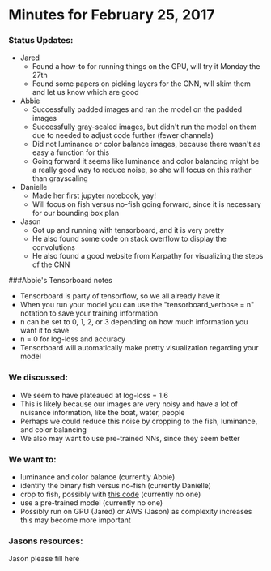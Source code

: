 # Minutes for February 25, 2017

### Status Updates:
* Jared
    * Found a how-to for running things on the GPU, will try it Monday the 27th
    * Found some papers on picking layers for the CNN, will skim them and let us know which are good
* Abbie
	* Successfully padded images and ran the model on the padded images
	* Successfully gray-scaled images, but didn't run the model on them due to needed to adjust code further (fewer channels)
	* Did not luminance or color balance images, because there wasn't as easy a function for this
	* Going forward it seems like luminance and color balancing might be a really good way to reduce noise, so she will focus on this rather than grayscaling
* Danielle
	* Made her first jupyter notebook, yay!
	* Will focus on fish versus no-fish going forward, since it is necessary for our bounding box plan
* Jason
	* Got up and running with tensorboard, and it is very pretty
	* He also found some code on stack overflow to display the convolutions
	* He also found a good website from Karpathy for visualizing the steps of the CNN
	
###Abbie's Tensorboard notes
* Tensorboard is party of tensorflow, so we all already have it
* When you run your model you can use the "tensorboard_verbose = n" notation to save your training information
* n can be set to 0, 1, 2, or 3 depending on how much information you want it to save
* n = 0 for log-loss and accuracy
* Tensorboard will automatically make pretty visualization regarding your model

### We discussed:
* We seem to have plateaued at log-loss = 1.6
* This is likely because our images are very noisy and have a lot of nuisance information, like the boat, water, people
* Perhaps we could reduce this noise by cropping to the fish, luminance, and color balancing
* We also may want to use pre-trained NNs, since they seem better

### We want to:
* luminance and color balance (currently Abbie)
* identify the binary fish versus no-fish (currently Danielle)
* crop to fish, possibly with [this code](https://www.kaggle.com/c/the-nature-conservancy-fisheries-monitoring/discussion/29131) (currently no one)
* use a pre-trained model (currently no one)
* Possibly run on GPU (Jared) or AWS (Jason) as complexity increases this may become more important

### Jasons resources:
Jason please fill here